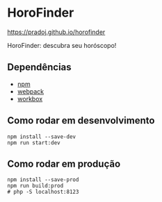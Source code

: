 # HoroFinder

<https://pradoj.github.io/horofinder>

HoroFinder: descubra seu horóscopo!

## Dependências

- [npm](http://npmjs.org/)
- [webpack](https://webpack.js.org/)
- [workbox](https://developers.google.com/web/tools/workbox/)

## Como rodar em desenvolvimento

```shell
npm install --save-dev
npm run start:dev
```

## Como rodar em produção

```shell
npm install --save-prod
npm run build:prod
# php -S localhost:8123
```
